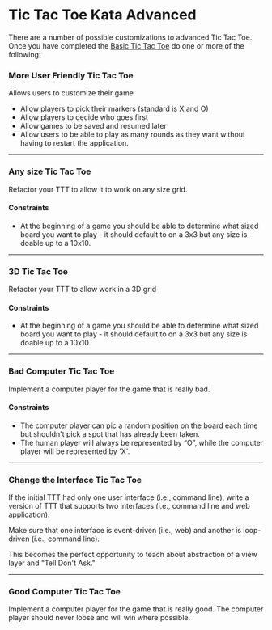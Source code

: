 # Tic Tac Toe Kata Advanced

There are a number of possible customizations to advanced Tic Tac Toe. Once you have completed the [Basic Tic Tac Toe](https://github.com/MYOB-Technology/General_Developer/blob/master/katas/kata-tic-tac-toe/kata-tic-tac-toe.md) do one or more of the following:

### More User Friendly Tic Tac Toe

Allows users to customize their game.

* Allow players to pick their markers (standard is X and O)  
* Allow players to decide who goes first  
* Allow games to be saved and resumed later  
* Allow users to be able to play as many rounds as they want without having to restart the application.  

------------------------------------------------------------------------------------------------------------

### Any size Tic Tac Toe

Refactor your TTT to allow it to work on any size grid. 

#### Constraints

* At the beginning of a game you should be able to determine what sized board you want to play - it should default to on a 3x3 but any size is doable up to a 10x10.

------------------------------------------------------------------------------------------------------------

### 3D Tic Tac Toe

Refactor your TTT to allow work in a 3D grid  

#### Constraints

* At the beginning of a game you should be able to determine what sized board you want to play - it should default to on a 3x3 but any size is doable up to a 10x10.


------------------------------------------------------------------------------------------------------------

### Bad Computer Tic Tac Toe

Implement a computer player for the game that is really bad.

#### Constraints  

* The computer player can pic a random position on the board each time but shouldn't pick a spot that has already been taken.  
* The human player will always be represented by “O”, while the computer player will be represented by 'X'.  

------------------------------------------------------------------------------------------------------------

### Change the Interface Tic Tac Toe

If the initial TTT had only one user interface (i.e., command line), write a version of TTT that supports two interfaces (i.e., command line and web application).  

Make sure that one interface is event-driven (i.e., web) and another is loop-driven (i.e., command line).   

This becomes the perfect opportunity to teach about abstraction of a view layer and "Tell Don't Ask."  

------------------------------------------------------------------------------------------------------------

### Good Computer Tic Tac Toe

Implement a computer player for the game that is really good. The computer player should never loose and will win where possible.  
